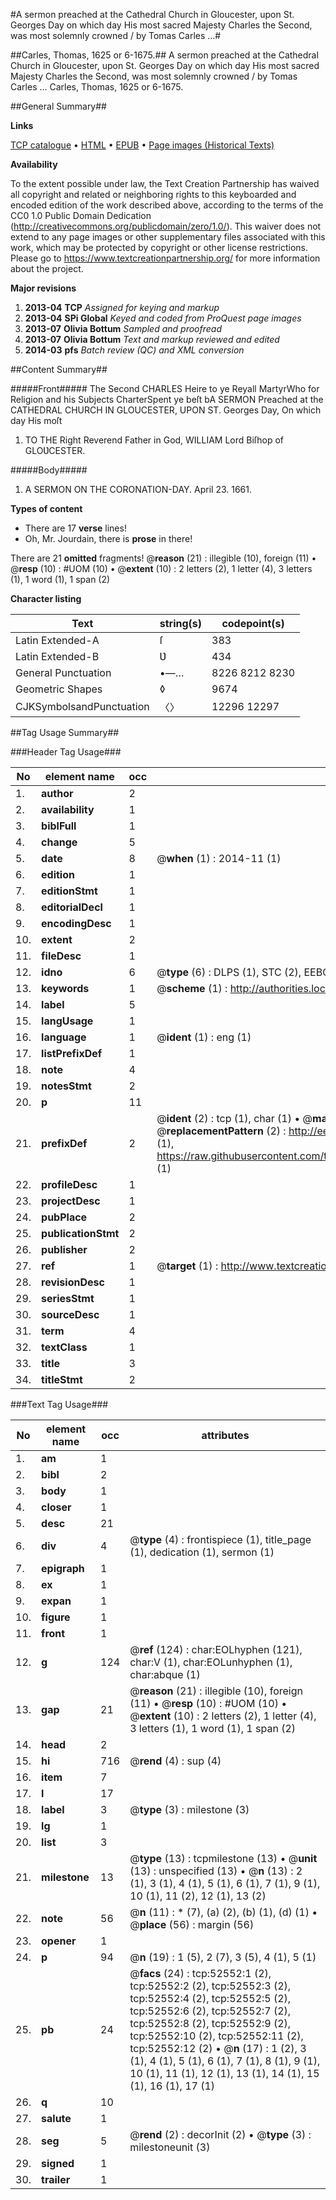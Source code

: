 #A sermon preached at the Cathedral Church in Gloucester, upon St. Georges Day on which day His most sacred Majesty Charles the Second, was most solemnly crowned / by Tomas Carles ...#

##Carles, Thomas, 1625 or 6-1675.##
A sermon preached at the Cathedral Church in Gloucester, upon St. Georges Day on which day His most sacred Majesty Charles the Second, was most solemnly crowned / by Tomas Carles ...
Carles, Thomas, 1625 or 6-1675.

##General Summary##

**Links**

[TCP catalogue](http://www.ota.ox.ac.uk/tcp/)  • 
[HTML](http://tei.it.ox.ac.uk/tcp/Texts-HTML/free/A34/A34287.html)  • 
[EPUB](http://tei.it.ox.ac.uk/tcp/Texts-EPUB/free/A34/A34287.epub) • 
[Page images (Historical Texts)](https://historicaltexts.jisc.ac.uk/eebo-12016642e)

**Availability**

To the extent possible under law, the Text Creation Partnership has waived all copyright and related or neighboring rights to this keyboarded and encoded edition of the work described above, according to the terms of the CC0 1.0 Public Domain Dedication (http://creativecommons.org/publicdomain/zero/1.0/). This waiver does not extend to any page images or other supplementary files associated with this work, which may be protected by copyright or other license restrictions. Please go to https://www.textcreationpartnership.org/ for more information about the project.

**Major revisions**

1. __2013-04__ __TCP__ *Assigned for keying and markup*
1. __2013-04__ __SPi Global__ *Keyed and coded from ProQuest page images*
1. __2013-07__ __Olivia Bottum__ *Sampled and proofread*
1. __2013-07__ __Olivia Bottum__ *Text and markup reviewed and edited*
1. __2014-03__ __pfs__ *Batch review (QC) and XML conversion*

##Content Summary##

#####Front#####
The Second CHARLES Heire to ye Reyall MartyrWho for Religion and his Subjects CharterSpent ye beſt bA SERMON Preached at the CATHEDRAL CHURCH IN GLOUCESTER, UPON ST. Georges Day, On which day His moſt
1. TO THE Right Reverend Father in God, WILLIAM Lord Biſhop of GLOƲCESTER.

#####Body#####

1. A SERMON ON THE CORONATION-DAY. April 23. 1661.

**Types of content**

  * There are 17 **verse** lines!
  * Oh, Mr. Jourdain, there is **prose** in there!

There are 21 **omitted** fragments! 
 @__reason__ (21) : illegible (10), foreign (11)  •  @__resp__ (10) : #UOM (10)  •  @__extent__ (10) : 2 letters (2), 1 letter (4), 3 letters (1), 1 word (1), 1 span (2)

**Character listing**


|Text|string(s)|codepoint(s)|
|---|---|---|
|Latin Extended-A|ſ|383|
|Latin Extended-B|Ʋ|434|
|General Punctuation|•—…|8226 8212 8230|
|Geometric Shapes|◊|9674|
|CJKSymbolsandPunctuation|〈〉|12296 12297|

##Tag Usage Summary##

###Header Tag Usage###

|No|element name|occ|attributes|
|---|---|---|---|
|1.|__author__|2||
|2.|__availability__|1||
|3.|__biblFull__|1||
|4.|__change__|5||
|5.|__date__|8| @__when__ (1) : 2014-11 (1)|
|6.|__edition__|1||
|7.|__editionStmt__|1||
|8.|__editorialDecl__|1||
|9.|__encodingDesc__|1||
|10.|__extent__|2||
|11.|__fileDesc__|1||
|12.|__idno__|6| @__type__ (6) : DLPS (1), STC (2), EEBO-CITATION (1), OCLC (1), VID (1)|
|13.|__keywords__|1| @__scheme__ (1) : http://authorities.loc.gov/ (1)|
|14.|__label__|5||
|15.|__langUsage__|1||
|16.|__language__|1| @__ident__ (1) : eng (1)|
|17.|__listPrefixDef__|1||
|18.|__note__|4||
|19.|__notesStmt__|2||
|20.|__p__|11||
|21.|__prefixDef__|2| @__ident__ (2) : tcp (1), char (1)  •  @__matchPattern__ (2) : ([0-9\-]+):([0-9IVX]+) (1), (.+) (1)  •  @__replacementPattern__ (2) : http://eebo.chadwyck.com/downloadtiff?vid=$1&page=$2 (1), https://raw.githubusercontent.com/textcreationpartnership/Texts/master/tcpchars.xml#$1 (1)|
|22.|__profileDesc__|1||
|23.|__projectDesc__|1||
|24.|__pubPlace__|2||
|25.|__publicationStmt__|2||
|26.|__publisher__|2||
|27.|__ref__|1| @__target__ (1) : http://www.textcreationpartnership.org/docs/. (1)|
|28.|__revisionDesc__|1||
|29.|__seriesStmt__|1||
|30.|__sourceDesc__|1||
|31.|__term__|4||
|32.|__textClass__|1||
|33.|__title__|3||
|34.|__titleStmt__|2||


###Text Tag Usage###

|No|element name|occ|attributes|
|---|---|---|---|
|1.|__am__|1||
|2.|__bibl__|2||
|3.|__body__|1||
|4.|__closer__|1||
|5.|__desc__|21||
|6.|__div__|4| @__type__ (4) : frontispiece (1), title_page (1), dedication (1), sermon (1)|
|7.|__epigraph__|1||
|8.|__ex__|1||
|9.|__expan__|1||
|10.|__figure__|1||
|11.|__front__|1||
|12.|__g__|124| @__ref__ (124) : char:EOLhyphen (121), char:V (1), char:EOLunhyphen (1), char:abque (1)|
|13.|__gap__|21| @__reason__ (21) : illegible (10), foreign (11)  •  @__resp__ (10) : #UOM (10)  •  @__extent__ (10) : 2 letters (2), 1 letter (4), 3 letters (1), 1 word (1), 1 span (2)|
|14.|__head__|2||
|15.|__hi__|716| @__rend__ (4) : sup (4)|
|16.|__item__|7||
|17.|__l__|17||
|18.|__label__|3| @__type__ (3) : milestone (3)|
|19.|__lg__|1||
|20.|__list__|3||
|21.|__milestone__|13| @__type__ (13) : tcpmilestone (13)  •  @__unit__ (13) : unspecified (13)  •  @__n__ (13) : 2 (1), 3 (1), 4 (1), 5 (1), 6 (1), 7 (1), 9 (1), 10 (1), 11 (2), 12 (1), 13 (2)|
|22.|__note__|56| @__n__ (11) : * (7), (a) (2), (b) (1), (d) (1)  •  @__place__ (56) : margin (56)|
|23.|__opener__|1||
|24.|__p__|94| @__n__ (19) : 1 (5), 2 (7), 3 (5), 4 (1), 5 (1)|
|25.|__pb__|24| @__facs__ (24) : tcp:52552:1 (2), tcp:52552:2 (2), tcp:52552:3 (2), tcp:52552:4 (2), tcp:52552:5 (2), tcp:52552:6 (2), tcp:52552:7 (2), tcp:52552:8 (2), tcp:52552:9 (2), tcp:52552:10 (2), tcp:52552:11 (2), tcp:52552:12 (2)  •  @__n__ (17) : 1 (2), 3 (1), 4 (1), 5 (1), 6 (1), 7 (1), 8 (1), 9 (1), 10 (1), 11 (1), 12 (1), 13 (1), 14 (1), 15 (1), 16 (1), 17 (1)|
|26.|__q__|10||
|27.|__salute__|1||
|28.|__seg__|5| @__rend__ (2) : decorInit (2)  •  @__type__ (3) : milestoneunit (3)|
|29.|__signed__|1||
|30.|__trailer__|1||
